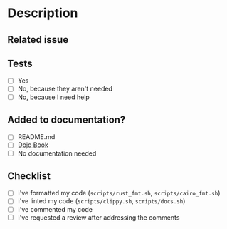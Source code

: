 # Description

<!--
A description of what this PR is solving.
-->

## Related issue

<!--
Please link related issues: Fixes #<issue_number>
More info: https://docs.github.com/en/free-pro-team@latest/github/managing-your-work-on-github/linking-a-pull-request-to-an-issue#linking-a-pull-request-to-an-issue-using-a-keyword
-->

## Tests

<!--
Please refer to the CONTRIBUTING.md file to know more about the testing process. Ensure you've tested at least the package you're modifying if running all the tests consumes too much memory on your system.
-->

- [ ] Yes
- [ ] No, because they aren't needed
- [ ] No, because I need help

## Added to documentation?

<!--
If the changes are small, code comments are enough, otherwise, the documentation is needed. It
may be a README.md file added to your module/package, a DojoBook PR or both.
-->

- [ ] README.md
- [ ] [Dojo Book](https://github.com/dojoengine/book)
- [ ] No documentation needed

## Checklist

- [ ] I've formatted my code (`scripts/rust_fmt.sh`, `scripts/cairo_fmt.sh`)
- [ ] I've linted my code (`scripts/clippy.sh`, `scripts/docs.sh`)
- [ ] I've commented my code
- [ ] I've requested a review after addressing the comments
